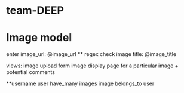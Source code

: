 team-DEEP
=========

Image model
============
enter image_url: @image_url ** regex check
image title: @image_title

views:
image upload form
image display page
  for a particular image + potential comments

**username
user have_many images
image belongs_to user

